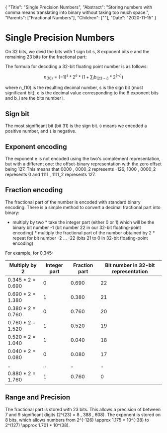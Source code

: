 {
    "Title": "Single Precision Numbers",
    "Abstract": "Storing numbers with comma means translating into binary without taking too much space.",
    "Parents": ["Fractional Numbers"],
    "Children": [""],
    "Date": "2020-11-15"
}

# Single Precision Numbers

On 32 bits, we divid the bits with 1 sign bit s, 8 exponent bits e and the remaining 23 bits for the fractional part:

The formula for decoding a 32-bit floating point number is as follows:

$$n_(10) = (-1)^s * 2^e * ( 1 + \sum_i b_(23-i) * 2^(-i))$$

where n_(10) is the resulting decimal number, s is the sign bit (most significant bit), e is the decimal value corresponding to the 8 exponent bits and b_i are the bits number i.

## Sign bit

The most significant bit (bit 31) is the sign bit. `0` means we encoded a positive number, and `1` is negative.

## Exponent encoding

The exponent e is not encoded using the two's complement representation, but with a different one: the offset-binary representation with the zero offset being 127. This means that 0000 \, 0000_2 represents -126, 1000 \, 0000_2 represents 0 and 1111 \, 1111_2 represents 127.

## Fraction encoding

The fractional part of the number is encoded with standard binary encoding. There is a simple method to convert a decimal fractional part into binary:

* multiply by two * take the integer part (either 0 or 1) which will be the binary bit number -1 (bit number 22 in our 32-bit floating-point encoding) * multiply the fractional part of the number obtained by 2 * repeat for bit number -2 ... -22 (bits 21 to 0 in 32-bit floating-point encoding)

For example, for 0.345:

<table class="w3-table-all w3-hoverable">
	<thead>
		<tr class="w3-green">
			<th>Multiply by 2</th>
			<th>Integer part</th>
			<th>Fraction part</th>
			<th>Bit number in 32-bit representation</th>
		</tr>
	</thead>
	<tr class="w3-hover-green"><td>0.345 * 2 = 0.690</td>	<td>0</td>	<td>0.690</td>	<td>22</td></tr>
	<tr class="w3-hover-green"><td>0.690 * 2 = 1.380</td>	<td>1</td>	<td>0.380</td>	<td>21</td></tr>
	<tr class="w3-hover-green"><td>0.380 * 2 = 0.760</td>	<td>0</td>	<td>0.760</td>	<td>20</td></tr>
	<tr class="w3-hover-green"><td>0.760 * 2 = 1.520</td>	<td>1</td>	<td>0.520</td>	<td>19</td></tr>
	<tr class="w3-hover-green"><td>0.520 * 2 = 1.040</td>	<td>1</td>	<td>0.040</td>	<td>18</td></tr>
	<tr class="w3-hover-green"><td>0.040 * 2 = 0.080</td>	<td>0</td>	<td>0.080</td>	<td>17</td></tr>
	<tr class="w3-hover-green"><td>..</td>	<td>..</td>	<td>..</td>	<td>..</td></tr>
	<tr class="w3-hover-green"><td>0.880 * 2 = 1.760</td>	<td>1</td>	<td>0.760</td>	<td>0</td></tr>
</table>

## Range and Precision

The fractional part is stored with 23 bits. This allows a precision of between 7 and 9 significant digits (2^(23) = 8 \, 388 \, 608). The exponent is stored on 8 bits, which allows numbers from 2^(-126) \approx 1.175 * 10^(-38) to 2^(127) \approx 1.701 * 10^(38).

